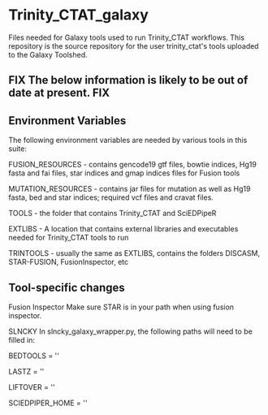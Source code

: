 # Trinity_CTAT_galaxy
Files needed for Galaxy tools used to run Trinity_CTAT workflows.
This repository is the source repository for the user trinity_ctat's
tools uploaded to the Galaxy Toolshed.

## FIX The below information is likely to be out of date at present. FIX ##

## Environment Variables

The following environment variables are needed by various tools in this suite:

FUSION_RESOURCES - contains gencode19 gtf files, bowtie indices, Hg19 fasta and fai files, star indices and gmap indices files for Fusion tools

MUTATION_RESOURCES - contains jar files for mutation as well as Hg19 fasta, bed and star indices; required vcf files and cravat files.

TOOLS - the folder that contains Trinity_CTAT and SciEDPipeR

EXTLIBS - A location that contains external libraries and executables needed for Trinity_CTAT tools to run

TRINTOOLS - usually the same as EXTLIBS, contains the folders DISCASM, STAR-FUSION, FusionInspector, etc

## Tool-specific changes

Fusion Inspector
Make sure STAR is in your path when using fusion inspector.

SLNCKY
In slncky_galaxy_wrapper.py, the following paths will need to be filled in:

BEDTOOLS = ''

LASTZ = ''

LIFTOVER = ''

SCIEDPIPER_HOME = ''
